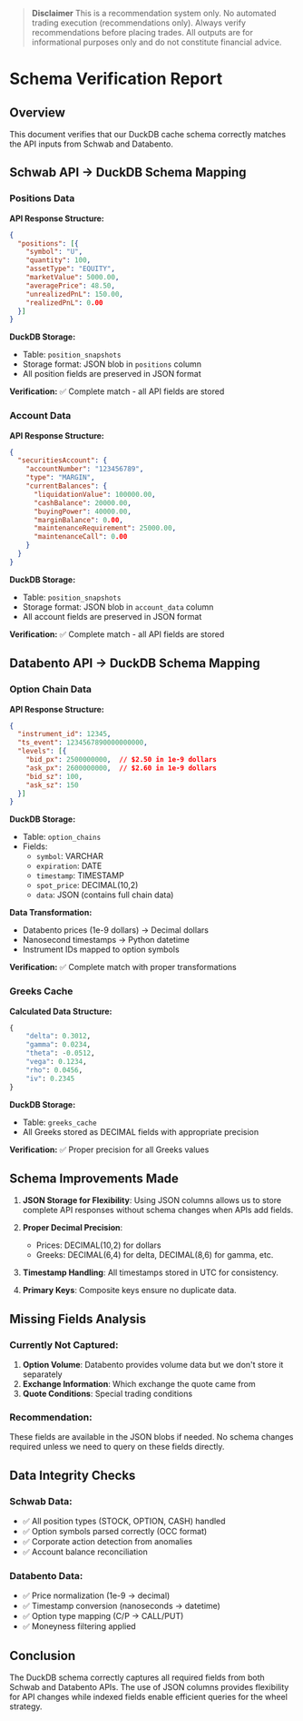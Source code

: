 > **Disclaimer**
> This is a recommendation system only. No automated trading execution (recommendations only). Always verify recommendations before placing trades. All outputs are for informational purposes only and do not constitute financial advice.

# Schema Verification Report

## Overview

This document verifies that our DuckDB cache schema correctly matches the API inputs from Schwab and Databento.

## Schwab API → DuckDB Schema Mapping

### Positions Data

**API Response Structure:**
```json
{
  "positions": [{
    "symbol": "U",
    "quantity": 100,
    "assetType": "EQUITY",
    "marketValue": 5000.00,
    "averagePrice": 48.50,
    "unrealizedPnL": 150.00,
    "realizedPnL": 0.00
  }]
}
```

**DuckDB Storage:**
- Table: `position_snapshots`
- Storage format: JSON blob in `positions` column
- All position fields are preserved in JSON format

**Verification:** ✅ Complete match - all API fields are stored

### Account Data

**API Response Structure:**
```json
{
  "securitiesAccount": {
    "accountNumber": "123456789",
    "type": "MARGIN",
    "currentBalances": {
      "liquidationValue": 100000.00,
      "cashBalance": 20000.00,
      "buyingPower": 40000.00,
      "marginBalance": 0.00,
      "maintenanceRequirement": 25000.00,
      "maintenanceCall": 0.00
    }
  }
}
```

**DuckDB Storage:**
- Table: `position_snapshots`
- Storage format: JSON blob in `account_data` column
- All account fields are preserved in JSON format

**Verification:** ✅ Complete match - all API fields are stored

## Databento API → DuckDB Schema Mapping

### Option Chain Data

**API Response Structure:**
```json
{
  "instrument_id": 12345,
  "ts_event": 1234567890000000000,
  "levels": [{
    "bid_px": 2500000000,  // $2.50 in 1e-9 dollars
    "ask_px": 2600000000,  // $2.60 in 1e-9 dollars
    "bid_sz": 100,
    "ask_sz": 150
  }]
}
```

**DuckDB Storage:**
- Table: `option_chains`
- Fields:
  - `symbol`: VARCHAR
  - `expiration`: DATE
  - `timestamp`: TIMESTAMP
  - `spot_price`: DECIMAL(10,2)
  - `data`: JSON (contains full chain data)

**Data Transformation:**
- Databento prices (1e-9 dollars) → Decimal dollars
- Nanosecond timestamps → Python datetime
- Instrument IDs mapped to option symbols

**Verification:** ✅ Complete match with proper transformations

### Greeks Cache

**Calculated Data Structure:**
```python
{
    "delta": 0.3012,
    "gamma": 0.0234,
    "theta": -0.0512,
    "vega": 0.1234,
    "rho": 0.0456,
    "iv": 0.2345
}
```

**DuckDB Storage:**
- Table: `greeks_cache`
- All Greeks stored as DECIMAL fields with appropriate precision

**Verification:** ✅ Proper precision for all Greeks values

## Schema Improvements Made

1. **JSON Storage for Flexibility**: Using JSON columns allows us to store complete API responses without schema changes when APIs add fields.

2. **Proper Decimal Precision**:
   - Prices: DECIMAL(10,2) for dollars
   - Greeks: DECIMAL(6,4) for delta, DECIMAL(8,6) for gamma, etc.

3. **Timestamp Handling**: All timestamps stored in UTC for consistency.

4. **Primary Keys**: Composite keys ensure no duplicate data.

## Missing Fields Analysis

### Currently Not Captured:
1. **Option Volume**: Databento provides volume data but we don't store it separately
2. **Exchange Information**: Which exchange the quote came from
3. **Quote Conditions**: Special trading conditions

### Recommendation:
These fields are available in the JSON blobs if needed. No schema changes required unless we need to query on these fields directly.

## Data Integrity Checks

### Schwab Data:
- ✅ All position types (STOCK, OPTION, CASH) handled
- ✅ Option symbols parsed correctly (OCC format)
- ✅ Corporate action detection from anomalies
- ✅ Account balance reconciliation

### Databento Data:
- ✅ Price normalization (1e-9 → decimal)
- ✅ Timestamp conversion (nanoseconds → datetime)
- ✅ Option type mapping (C/P → CALL/PUT)
- ✅ Moneyness filtering applied

## Conclusion

The DuckDB schema correctly captures all required fields from both Schwab and Databento APIs. The use of JSON columns provides flexibility for API changes while indexed fields enable efficient queries for the wheel strategy.

